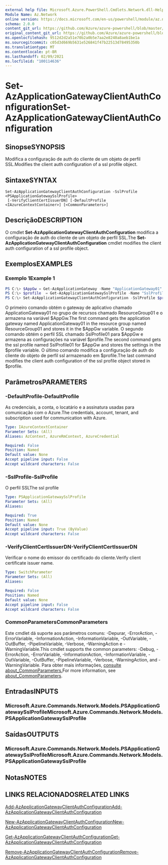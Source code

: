 ```yaml
---
external help file: Microsoft.Azure.PowerShell.Cmdlets.Network.dll-Help.xml
Module Name: Az.Network
online version: https://docs.microsoft.com/en-us/powershell/module/az.network/set-azapplicationgatewayclientauthconfiguration
schema: 2.0.0
content_git_url: https://github.com/Azure/azure-powershell/blob/master/src/Network/Network/help/Set-AzApplicationGatewayClientAuthConfiguration.md
original_content_git_url: https://github.com/Azure/azure-powershell/blob/master/src/Network/Network/help/Set-AzApplicationGatewayClientAuthConfiguration.md
ms.openlocfilehash: 9512d2d2a51e70b2a0b5e7aa2e8240a8aeb1be1a
ms.sourcegitcommit: c05d3d669b5631e526841f47b22513d78495350b
ms.translationtype: MT
ms.contentlocale: pt-BR
ms.lasthandoff: 02/09/2021
ms.locfileid: "100114636"
---
```

# <span data-ttu-id="b63f9-101">Set-AzApplicationGatewayClientAuthConfiguration</span><span class="sxs-lookup"><span data-stu-id="b63f9-101">Set-AzApplicationGatewayClientAuthConfiguration</span></span>

## <span data-ttu-id="b63f9-102">Sinopse</span><span class="sxs-lookup"><span data-stu-id="b63f9-102">SYNOPSIS</span></span>
<span data-ttu-id="b63f9-103">Modifica a configuração de auth do cliente de um objeto de perfil SSL.</span><span class="sxs-lookup"><span data-stu-id="b63f9-103">Modifies the client auth configuration of a ssl profile object.</span></span>

## <span data-ttu-id="b63f9-104">Sintaxe</span><span class="sxs-lookup"><span data-stu-id="b63f9-104">SYNTAX</span></span>

```
Set-AzApplicationGatewayClientAuthConfiguration -SslProfile <PSApplicationGatewaySslProfile>
 [-VerifyClientCertIssuerDN] [-DefaultProfile <IAzureContextContainer>] [<CommonParameters>]
```

## <span data-ttu-id="b63f9-105">Descrição</span><span class="sxs-lookup"><span data-stu-id="b63f9-105">DESCRIPTION</span></span>
<span data-ttu-id="b63f9-106">O cmdlet **Set-AzApplicationGatewayClientAuthConfiguration** modifica a configuração de auth do cliente de um objeto de perfil SSL.</span><span class="sxs-lookup"><span data-stu-id="b63f9-106">The **Set-AzApplicationGatewayClientAuthConfiguration** cmdlet modifies the client auth configuration of a ssl profile object.</span></span>

## <span data-ttu-id="b63f9-107">Exemplos</span><span class="sxs-lookup"><span data-stu-id="b63f9-107">EXAMPLES</span></span>

### <span data-ttu-id="b63f9-108">Exemplo 1</span><span class="sxs-lookup"><span data-stu-id="b63f9-108">Example 1</span></span>
```powershell
PS C:\> $AppGw = Get-AzApplicationGateway -Name "ApplicationGateway01" -ResourceGroupName "ResourceGroup01"
PS C:\> $profile  = Get-AzApplicationGatewaySslProfile -Name "SslProfile01" -ApplicationGateway $AppGw
PS C:\> Set-AzApplicationGatewayClientAuthConfiguration -SslProfile $profile -VerifyClientCertIssuerDN
```

<span data-ttu-id="b63f9-109">O primeiro comando obtém o gateway de aplicativo chamado ApplicationGateway01 no grupo de recursos chamado ResourceGroup01 e o armazena na variável $AppGw.</span><span class="sxs-lookup"><span data-stu-id="b63f9-109">The first command gets the application gateway named ApplicationGateway01 in the resource group named ResourceGroup01 and stores it in the $AppGw variable.</span></span> <span data-ttu-id="b63f9-110">O segundo comando obtém o perfil SSL chamado SslProfile01 para $AppGw e armazena as configurações na variável $profile.</span><span class="sxs-lookup"><span data-stu-id="b63f9-110">The second command gets the ssl profile named SslProfile01 for $AppGw and stores the settings in the $profile variable.</span></span> <span data-ttu-id="b63f9-111">O último comando modifica a configuração de auth do cliente do objeto de perfil ssl armazenado em $profile.</span><span class="sxs-lookup"><span data-stu-id="b63f9-111">The last command modifies the client auth configuration of the ssl profile object stored in $profile.</span></span>

## <span data-ttu-id="b63f9-112">Parâmetros</span><span class="sxs-lookup"><span data-stu-id="b63f9-112">PARAMETERS</span></span>

### <span data-ttu-id="b63f9-113">-DefaultProfile</span><span class="sxs-lookup"><span data-stu-id="b63f9-113">-DefaultProfile</span></span>
<span data-ttu-id="b63f9-114">As credenciais, a conta, o locatário e a assinatura usadas para comunicação com o Azure.</span><span class="sxs-lookup"><span data-stu-id="b63f9-114">The credentials, account, tenant, and subscription used for communication with Azure.</span></span>

```yaml
Type: IAzureContextContainer
Parameter Sets: (All)
Aliases: AzContext, AzureRmContext, AzureCredential

Required: False
Position: Named
Default value: None
Accept pipeline input: False
Accept wildcard characters: False
```

### <span data-ttu-id="b63f9-115">-SslProfile</span><span class="sxs-lookup"><span data-stu-id="b63f9-115">-SslProfile</span></span>
<span data-ttu-id="b63f9-116">O perfil SSL</span><span class="sxs-lookup"><span data-stu-id="b63f9-116">The ssl profile</span></span>

```yaml
Type: PSApplicationGatewaySslProfile
Parameter Sets: (All)
Aliases:

Required: True
Position: Named
Default value: None
Accept pipeline input: True (ByValue)
Accept wildcard characters: False
```

### <span data-ttu-id="b63f9-117">-VerifyClientCertIssuerDN</span><span class="sxs-lookup"><span data-stu-id="b63f9-117">-VerifyClientCertIssuerDN</span></span>
<span data-ttu-id="b63f9-118">Verificar o nome do emissor do certificado do cliente.</span><span class="sxs-lookup"><span data-stu-id="b63f9-118">Verify client certificate issuer name.</span></span>

```yaml
Type: SwitchParameter
Parameter Sets: (All)
Aliases:

Required: False
Position: Named
Default value: None
Accept pipeline input: False
Accept wildcard characters: False
```

### <span data-ttu-id="b63f9-119">CommonParameters</span><span class="sxs-lookup"><span data-stu-id="b63f9-119">CommonParameters</span></span>
<span data-ttu-id="b63f9-120">Este cmdlet dá suporte aos parâmetros comuns: -Depurar, -ErrorAction, -ErrorVariable, -InformationAction, -InformationVariable, -OutVariable, -OutBuffer, -PipelineVariable, -Verbose, -WarningAction e -WarningVariable.</span><span class="sxs-lookup"><span data-stu-id="b63f9-120">This cmdlet supports the common parameters: -Debug, -ErrorAction, -ErrorVariable, -InformationAction, -InformationVariable, -OutVariable, -OutBuffer, -PipelineVariable, -Verbose, -WarningAction, and -WarningVariable.</span></span> <span data-ttu-id="b63f9-121">Para obter mais informações, [consulte about_CommonParameters.](http://go.microsoft.com/fwlink/?LinkID=113216)</span><span class="sxs-lookup"><span data-stu-id="b63f9-121">For more information, see [about_CommonParameters](http://go.microsoft.com/fwlink/?LinkID=113216).</span></span>

## <span data-ttu-id="b63f9-122">Entradas</span><span class="sxs-lookup"><span data-stu-id="b63f9-122">INPUTS</span></span>

### <span data-ttu-id="b63f9-123">Microsoft.Azure.Commands.Network.Models.PSApplicationGatewaySslProfile</span><span class="sxs-lookup"><span data-stu-id="b63f9-123">Microsoft.Azure.Commands.Network.Models.PSApplicationGatewaySslProfile</span></span>

## <span data-ttu-id="b63f9-124">Saídas</span><span class="sxs-lookup"><span data-stu-id="b63f9-124">OUTPUTS</span></span>

### <span data-ttu-id="b63f9-125">Microsoft.Azure.Commands.Network.Models.PSApplicationGatewaySslProfile</span><span class="sxs-lookup"><span data-stu-id="b63f9-125">Microsoft.Azure.Commands.Network.Models.PSApplicationGatewaySslProfile</span></span>

## <span data-ttu-id="b63f9-126">Notas</span><span class="sxs-lookup"><span data-stu-id="b63f9-126">NOTES</span></span>

## <span data-ttu-id="b63f9-127">LINKS RELACIONADOS</span><span class="sxs-lookup"><span data-stu-id="b63f9-127">RELATED LINKS</span></span>

[<span data-ttu-id="b63f9-128">Add-AzApplicationGatewayClientAuthConfiguration</span><span class="sxs-lookup"><span data-stu-id="b63f9-128">Add-AzApplicationGatewayClientAuthConfiguration</span></span>](./Add-AzApplicationGatewayClientAuthConfiguration.md)

[<span data-ttu-id="b63f9-129">New-AzApplicationGatewayClientAuthConfiguration</span><span class="sxs-lookup"><span data-stu-id="b63f9-129">New-AzApplicationGatewayClientAuthConfiguration</span></span>](./New-AzApplicationGatewayClientAuthConfiguration.md)

[<span data-ttu-id="b63f9-130">Get-AzApplicationGatewayClientAuthConfiguration</span><span class="sxs-lookup"><span data-stu-id="b63f9-130">Get-AzApplicationGatewayClientAuthConfiguration</span></span>](./Get-AzApplicationGatewayClientAuthConfiguration.md)

[<span data-ttu-id="b63f9-131">Remove-AzApplicationGatewayClientAuthConfiguration</span><span class="sxs-lookup"><span data-stu-id="b63f9-131">Remove-AzApplicationGatewayClientAuthConfiguration</span></span>](./Remove-AzApplicationGatewayClientAuthConfiguration.md)